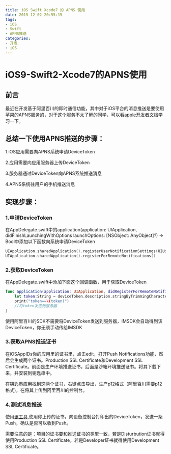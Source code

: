```yaml
---
title: iOS Swift Xcode7 的 APNS 使用
date: 2015-12-02 20:55:15
tags:
- iOS
- Swift
- APNS推送
categories:
- 开发
- iOS
---
```

# iOS9-Swift2-Xcode7的APNS使用

## 前言

最近在开发基于阿里百川的即时通信功能，其中对于iOS平台的消息推送是要使用苹果的APNS服务的，对于这个服务不太了解的同学，可以看[apple开发者文档](https://developer.apple.com/library/ios/documentation/NetworkingInternet/Conceptual/RemoteNotificationsPG/Chapters/ApplePushService.html?spm=0.0.0.0.EUOBVe)学习一下。

## 总结一下使用APNS推送的步骤：

1.iOS应用需要向APNS系统申请DeviceToken

2.应用需要向应用服务器上传DeviceToken

3.服务器通过DeviceToken向APNS系统推送消息

4.APNS系统往用户的手机推送消息

## 实现步骤：

### 1.申请DeviceToken

在AppDelegate.swift中的application(application: UIApplication, didFinishLaunchingWithOptions launchOptions: [NSObject: AnyObject]?) -> Bool中添加以下函数向系统申请DeviceToken

```swift
UIApplication.sharedApplication().registerUserNotificationSettings(UIUserNotificationSettings(forTypes: [UIUserNotificationType.Sound , UIUserNotificationType.Alert , UIUserNotificationType.Badge], categories: nil))
UIApplication.sharedApplication().registerForRemoteNotifications()
```

### 2.获取DeviceToken

在AppDelegate.swift中添加下面这个回调函数，用于获取DeviceToken

```swift
func application(application: UIApplication, didRegisterForRemoteNotificationsWithDeviceToken deviceToken: NSData) {
    let token:String = deviceToken.description.stringByTrimmingCharactersInSet(NSCharacterSet(charactersInString: "<>"))
    print("token==\(token)")
    //将token发送到服务器
}
```

使用阿里百川的SDK不需要将DeviceToken发送到服务器，IMSDK会自动得到该DeviceToken，你无须手动传给IMSDK

### 3.获取APNS推送证书

在iOSAppIDs你的应用里的证书里，点击edit，打开Push Notifications功能，然后会生成两个证书。Production SSL Certificate和Development SSL Certificate。前面是生产环境推送证书，后面是沙箱环境推送证书。将其下载下来，并安装到钥匙串中。

在钥匙串应用找到这两个证书，右键点击导出，生产p12格式（阿里百川需要p12格式)，在将其上传到阿里百川的控制台。

### 4.测试消息推送
使用[该工具](http://pan.baidu.com/s/1ntngmcL),使用你上传的证书，向设备控制台打印出的DeviceToken，发送一条Push，确认是否可以收到Push。

需要注意的是：项目的证书要和推送证书的类型一致，若是Disturbution证书就得使用Production SSL Certificate，若是Developer证书就得使用Development SSL Certificate。


